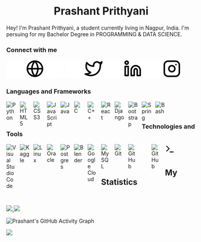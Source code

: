 <h1 align="center">
  <b>Prashant Prithyani</b>
</h1>

Hey! I'm Prashant Prithyani, a student currently living in Nagpur, India. I'm persuing for my  Bachelor Degree in PROGRAMMING & DATA SCIENCE.
<br>

<!--<div align="center">
  <a href="https://open.spotify.com/user/31xd254yr4en3edg5wdpogkurmpi
">
    <img src="https://readme-spotify-tingz.vercel.app/api/now-playing">
  </a>
</div>-->


### Connect with me

[![website](./img/globe-dark.svg)](https://github.com/yellowflash1777#gh-dark-mode-only)
[![website](./img/globe-light.svg)](https://github.com/yellowflash1777#gh-light-mode-only)
[![website](./img/gmail-dark.svg)](mailto:[prithyanipd@rknec.edu)
[![website](./img/twitter-dark.svg)](https://twitter.com/portgsxdxace#gh-dark-mode-only)
[![website](./img/twitter-light.svg)](https://twitter.com/portgsxdxace#gh-light-mode-only)
[![website](./img/linkedin-dark.svg)](https://linkedin.com/in/prashant-prithyani-b527ba1b5#gh-dark-mode-only)
[![website](./img/linkedin-light.svg)](https://linkedin.com/prashant-prithyani-b527ba1b5#gh-light-mode-only)
[![website](./img/instagram-dark.svg)](https://instagram.com/prashant.prithyani#gh-dark-mode-only)
[![website](./img/instagram-light.svg)](https://instagram.com/prashant.prithyani#gh-light-mode-only)
<!--[![website](./img/youtube-dark.svg)](https://youtube.com/codestackr#gh-dark-mode-only)
[![website](./img/youtube-light.svg)](https://youtube.com/codestackr#gh-light-mode-only)-->

### Languages and Frameworks 

<img align="left" alt="Python" width="26px" src="https://cdn.jsdelivr.net/gh/devicons/devicon/icons/python/python-original.svg" style="padding-right:10px;" />
<img align="left" alt="HTML5" width="26px" src="https://cdn.jsdelivr.net/gh/devicons/devicon/icons/html5/html5-original.svg" style="padding-right:10px;" />
<img align="left" alt="CSS3" width="26px" src="https://cdn.jsdelivr.net/gh/devicons/devicon/icons/css3/css3-original.svg" style="padding-right:10px;" />
<img align="left" alt="JavaScript" width="26px" src="https://cdn.jsdelivr.net/gh/devicons/devicon/icons/javascript/javascript-original.svg" style="padding-right:10px;" />
<img align="left" alt="Java" width="26px" src="https://cdn.jsdelivr.net/gh/devicons/devicon/icons/java/java-original.svg" style="padding-right:10px;" />
<img align="left" alt="C" width="26px" src="https://cdn.jsdelivr.net/gh/devicons/devicon/icons/c/c-original.svg" style="padding-right:10px;" />
<img align="left" alt="C++" width="26px" src="https://cdn.jsdelivr.net/gh/devicons/devicon/icons/cplusplus/cplusplus-original.svg" style="padding-right:10px;" />
<img align="left" alt="React" width="26px" src="https://cdn.jsdelivr.net/gh/devicons/devicon/icons/react/react-original.svg" style="padding-right:10px;" />
<img align="left" alt="Django" width="26px" src="https://cdn.jsdelivr.net/gh/devicons/devicon/icons/django/django-plain.svg" style="padding-right:10px;" />
<img align="left" alt="Bootstrap" width="26px" src="https://cdn.jsdelivr.net/gh/devicons/devicon/icons/bootstrap/bootstrap-original.svg" style="padding-right:10px;" />
<img align="left" alt="Spring" width="26px" src="https://cdn.jsdelivr.net/gh/devicons/devicon/icons/spring/spring-original-wordmark.svg" style="padding-right:10px;" />
<img align="left" alt="Bash" width="26px" src="https://cdn.jsdelivr.net/gh/devicons/devicon/icons/bash/bash-original.svg"  style="padding-right:10px;" />

<br>
<br>

### Technologies and Tools



<img align="left" alt="Visual Studio Code" width="26px" src="https://cdn.jsdelivr.net/gh/devicons/devicon/icons/vscode/vscode-original.svg" style="padding-right:10px;" />


<img align="left" alt="Kaggle" width="26px" src="https://cdn.jsdelivr.net/gh/devicons/devicon/icons/kaggle/kaggle-original-wordmark.svg" style="padding-right:10px;" />


<img align="left" alt="Linux" width="26px" src="https://cdn.jsdelivr.net/gh/devicons/devicon/icons/linux/linux-original.svg" style="padding-right:10px;" />
<img align="left" alt="Oracle" width="26px" src="https://cdn.jsdelivr.net/gh/devicons/devicon/icons/oracle/oracle-original.svg" style="padding-right:10px;" />

<img align="left" alt="Postgres" width="26px" src="https://cdn.jsdelivr.net/gh/devicons/devicon/icons/postgresql/postgresql-original.svg" style="padding-right:10px;" />
<img align="left" alt="Blender" width="26px" src="https://cdn.jsdelivr.net/gh/devicons/devicon/icons/blender/blender-original.svg" style="padding-right:10px;" />



<img align="left" alt="Google Cloud" width="26px" src="https://cdn.jsdelivr.net/gh/devicons/devicon/icons/googlecloud/googlecloud-original.svg" style="padding-right:10px;" />




<img align="left" alt="MySQL" width="26px" src="https://cdn.jsdelivr.net/gh/devicons/devicon/icons/mysql/mysql-original.svg" style="padding-right:10px;" />
<img align="left" alt="Git" width="26px" src="https://cdn.jsdelivr.net/gh/devicons/devicon/icons/git/git-original.svg" style="padding-right:10px;" />
<img align="left" alt="GitHub" width="26px" src="https://user-images.githubusercontent.com/3369400/139447912-e0f43f33-6d9f-45f8-be46-2df5bbc91289.png" style="padding-right:10px;" />
<img align="left" alt="Terminal" width="26px" src="./img/terminal-dark.svg" />
<img align="left" alt="GitHub" width="26px" src="https://user-images.githubusercontent.com/3369400/139448065-39a229ba-4b06-434b-bc67-616e2ed80c8f.png" style="padding-right:10px;" />
<img align="left" alt="Terminal" width="26px" src="./img/terminal-light.svg" />

<br>
<!--
<img align="left" alt="Sass" width="26px" src="https://cdn.jsdelivr.net/gh/devicons/devicon/icons/sass/sass-original.svg" style="padding-right:10px;" />
<img align="left" alt="GraphQL" width="26px" src="https://cdn.jsdelivr.net/gh/devicons/devicon/icons/graphql/graphql-plain.svg" style="padding-right:10px;" />
<img align="left" alt="Node.js" width="26px" src="https://cdn.jsdelivr.net/gh/devicons/devicon/icons/nodejs/nodejs-original.svg" style="padding-right:10px;" />
<img align="left" alt="MongoDB" width="26px" src="https://cdn.jsdelivr.net/gh/devicons/devicon/icons/mongodb/mongodb-original.svg" style="padding-right:10px;" />-->

<br>


<!--![Python](https://img.shields.io/badge/-Python-000?&logo=Python)
![JavaScript](https://img.shields.io/badge/-JavaScript-000?&logo=JavaScript)
![C](https://img.shields.io/badge/-C-000?&logo=C)
![Java](https://img.shields.io/badge/-Java-000?&logo=Java&logoColor=007396)
![C++](https://img.shields.io/badge/-C++-000?&logo=c%2b%2b&logoColor=00599C)
![SQL](https://img.shields.io/badge/-SQL-000?&logo=MySQL)

<br>


<!--
![AWS](https://img.shields.io/badge/-AWS-000?&logo=Amazon-AWS&logoColor=F90)
![Docker](https://img.shields.io/badge/-Docker-000?&logo=Docker)
![Kubernetes](https://img.shields.io/badge/-Kubernetes-000?&logo=Kubernetes)
![Linux](https://img.shields.io/badge/-Linux-000?&logo=Linux)
![Node.js](https://img.shields.io/badge/-Node.js-000?&logo=node.js)
![PyTorch](https://img.shields.io/badge/-PyTorch-000?&logo=PyTorch)
![React](https://img.shields.io/badge/-React-000?&logo=React)
![Redis](https://img.shields.io/badge/-Redis-000?&logo=Redis)
![Spring](https://img.shields.io/badge/-Spring-000?&logo=Spring)
![TensorFlow](https://img.shields.io/badge/-TensorFlow-000?&logo=TensorFlow)-->

<!--<p>
<div align="center">
  <img src="https://img.shields.io/badge/-HTML-c58545?style=for-the-badge&logo=html5&logoColor=c58545&labelColor=282828">
  <img src="https://img.shields.io/badge/-CSS-d1a01f?style=for-the-badge&logo=css3&logoColor=d1a01f&labelColor=282828">
  <img src="https://img.shields.io/badge/-Python-98b982?style=for-the-badge&logo=python&logoColor=98b982&labelColor=282828">
</div>
</p>-->

<!--```python
class PrashantPrithyani():
    
  def __init__(self):
    self.name = "Prashant Prithyani";
    self.username = "yellowflash1777";
    self.location = "Nagpur, India";
    self.twitter = "@portgsace";
    self.web = "";
  
  def __str__(self):
    return self.name
if __name__ == '__main__':
    me = PrashantPrithyani()
```-->


<!--
<div align="center">
  <a href="https://open.spotify.com/user/6s6pbtefezpookh8gwnkko15v">
    <img src="https://spotify-readme-theta-virid.vercel.app/api?scan=true&theme=dark" width="240px">
  </a>
</div>
-->

## My Statistics

<br/>
<p align="left">
  <a href="https://github.com/yellowflash1777">
  <img width="49.5%" src="https://github-readme-stats.vercel.app/api?username=yellowflash1777&show_icons=true&theme=vision-friendly-dark&hide_border=true" />
  <img width="49.5%" src="https://github-readme-streak-stats.herokuapp.com/?user=yellowflash1777&theme=vision-friendly-dark&hide_border=true" />
  
  </a>
</p>

<!--![AkuraDiary's Top Langs](https://github-readme-stats.vercel.app/api/top-langs/?username=yellowflash1777&theme=react-dark&layout=compact)-->




![Prashant's GitHub Activity Graph](https://activity-graph.herokuapp.com/graph?username=yellowflash1777&theme=react-dark&color=ffb000&area=true&area_color=ffb000&bg_color=000000&line=&point=)

<!--trap-->
<a href="https://www.youtube.com/watch?v=dQw4w9WgXcQ"><img src="https://user-images.githubusercontent.com/73097560/115834477-dbab4500-a447-11eb-908a-139a6edaec5c.gif"></a>